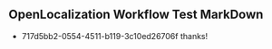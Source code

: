 ## OpenLocalization Workflow Test MarkDown
* 717d5bb2-0554-4511-b119-3c10ed26706f thanks!

<!--HONumber=Sep16_HO1-->


